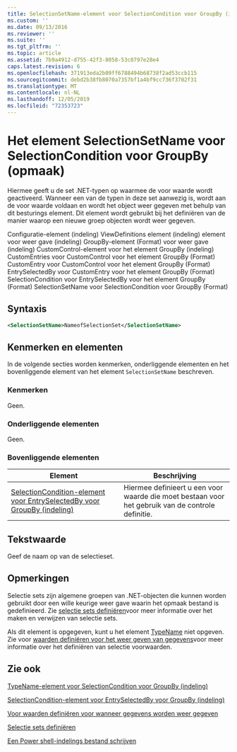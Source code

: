 ```yaml
---
title: SelectionSetName-element voor SelectionCondition voor GroupBy (indeling) | Microsoft Docs
ms.custom: ''
ms.date: 09/13/2016
ms.reviewer: ''
ms.suite: ''
ms.tgt_pltfrm: ''
ms.topic: article
ms.assetid: 7b9a4912-d755-42f3-8058-53c0797e28e4
caps.latest.revision: 6
ms.openlocfilehash: 371913eda2b09ff6788494b68738f2ad53ccb115
ms.sourcegitcommit: debd2b38fb8070a7357bf1a4bf9cc736f3702f31
ms.translationtype: MT
ms.contentlocale: nl-NL
ms.lasthandoff: 12/05/2019
ms.locfileid: "72353723"
---
```

# <a name="selectionsetname-element-for-selectioncondition-for-groupby-format"></a>Het element SelectionSetName voor SelectionCondition voor GroupBy (opmaak)

Hiermee geeft u de set .NET-typen op waarmee de voor waarde wordt geactiveerd. Wanneer een van de typen in deze set aanwezig is, wordt aan de voor waarde voldaan en wordt het object weer gegeven met behulp van dit besturings element. Dit element wordt gebruikt bij het definiëren van de manier waarop een nieuwe groep objecten wordt weer gegeven.

Configuratie-element (indeling) ViewDefinitions element (indeling) element voor weer gave (indeling) GroupBy-element (Format) voor weer gave (indeling) CustomControl-element voor het element GroupBy (indeling) CustomEntries voor CustomControl voor het element GroupBy (Format) CustomEntry voor CustomControl voor het element GroupBy (Format) EntrySelectedBy voor CustomEntry voor het element GroupBy (Format) SelectionCondition voor EntrySelectedBy voor het element GroupBy (Format) SelectionSetName voor SelectionCondition voor GroupBy (Format)

## <a name="syntax"></a>Syntaxis

```xml
<SelectionSetName>NameofSelectionSet</SelectionSetName>
```

## <a name="attributes-and-elements"></a>Kenmerken en elementen

In de volgende secties worden kenmerken, onderliggende elementen en het bovenliggende element van het element `SelectionSetName` beschreven.

### <a name="attributes"></a>Kenmerken

Geen.

### <a name="child-elements"></a>Onderliggende elementen

Geen.

### <a name="parent-elements"></a>Bovenliggende elementen

|Element|Beschrijving|
|-------------|-----------------|
|[SelectionCondition-element voor EntrySelectedBy voor GroupBy (indeling)](./selectioncondition-element-for-entryselectedby-for-groupby-format.md)|Hiermee definieert u een voor waarde die moet bestaan voor het gebruik van de controle definitie.|

## <a name="text-value"></a>Tekstwaarde

Geef de naam op van de selectieset.

## <a name="remarks"></a>Opmerkingen

Selectie sets zijn algemene groepen van .NET-objecten die kunnen worden gebruikt door een wille keurige weer gave waarin het opmaak bestand is gedefinieerd. Zie [selectie sets definiëren](./defining-selection-sets.md)voor meer informatie over het maken en verwijzen van selectie sets.

Als dit element is opgegeven, kunt u het element [TypeName](./typename-element-for-selectioncondition-for-groupby-format.md) niet opgeven. Zie voor [waarden definiëren voor het weer geven van gegevens](./defining-conditions-for-displaying-data.md)voor meer informatie over het definiëren van selectie voorwaarden.

## <a name="see-also"></a>Zie ook

[TypeName-element voor SelectionCondition voor GroupBy (indeling)](./typename-element-for-selectioncondition-for-groupby-format.md)

[SelectionCondition-element voor EntrySelectedBy voor GroupBy (indeling)](./selectioncondition-element-for-entryselectedby-for-groupby-format.md)

[Voor waarden definiëren voor wanneer gegevens worden weer gegeven](./defining-conditions-for-displaying-data.md)

[Selectie sets definiëren](./defining-selection-sets.md)

[Een Power shell-indelings bestand schrijven](./writing-a-powershell-formatting-file.md)
